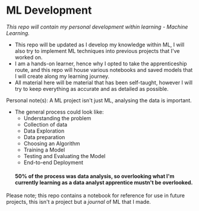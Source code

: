 # ML Development

*This repo will contain my personal development within learning - Machine Learning.*

- This repo will be updated as I develop my knowledge within ML, I will also try to implement ML techniques into previous projects that I've worked on. 
- I am a hands-on learner, hence why I opted to take the apprenticeship route, and this repo will house various notebooks and saved models that I will create along my learning journey.
- All material here will be material that has been self-taught, however I will try to keep everything as accurate and as detailed as possible. 


Personal note(s):
A ML project isn't just ML, analysing the data is important.
- The general process could look like:
  - Understanding the problem 
  - Collection of data
  - Data Exploration
  - Data preparation
  - Choosing an Algorithm
  - Training a Model
  - Testing and Evaluating the Model
  - End-to-end Deployment
  #### 50% of the process was data analysis, so overlooking what I'm currently learning as a data analyst apprentice mustn't be overlooked. 

Please note; this repo contains a notebook for reference for use in future projects, this isn't a project but a *journal* of ML that I made. 
